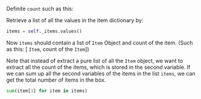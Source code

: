 <!--title={BitKit: count}-->

<!--badges={Python:13,Software Engineering:9,Tinkerer:7}-->

<!--concepts={Lists, Dictionaries, Indexing Lists, Indexing Dictionaries}-->

Definite `count` such as this:

Retrieve a list of all the values in the item dictionary by:

```python
items = self._items.values()
```

Now `items` should contain a list of `Item` Object and count of the item.  (Such as this: [ `Item`, count of the `Item`])

Note that instead of extract a pure list of all the `Item` object,  we want to extract all the count of the items, which is stored in the second variable. If we can sum up all the second variables of the items in the list `items`, we can get the total number of items in the box.

```python
sum(item[1] for item in items)
```

